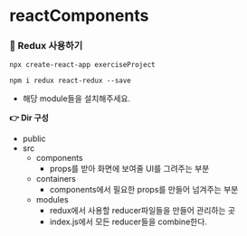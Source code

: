 # reactComponents



### 🔨 Redux 사용하기

`npx create-react-app exerciseProject`

`npm i redux react-redux --save`

* 해당 module들을 설치해주세요.

**👉 Dir 구성**

* public
* src
  * components
    * props를 받아 화면에 보여줄 UI를 그려주는 부분 
  * containers
    * components에서 필요한 props를 만들어 넘겨주는 부분
  * modules
    * redux에서 사용할 reducer파일들을 만들어 관리하는 곳
    * index.js에서 모든 reducer들을 combine한다.

